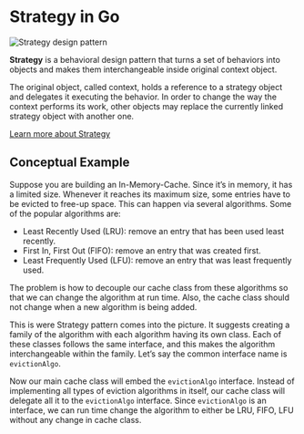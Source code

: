**Strategy** in Go
==================

![Strategy design pattern](https://refactoring.guru/images/patterns/content/strategy/strategy.png)

**Strategy** is a behavioral design pattern that turns a set of behaviors into objects and makes them interchangeable inside original context object.

The original object, called context, holds a reference to a strategy object and delegates it executing the behavior. In order to change the way the context performs its work, other objects may replace the currently linked strategy object with another one.

[Learn more about Strategy](https://refactoring.guru/design-patterns/strategy)

Conceptual Example
------------------

Suppose you are building an In-Memory-Cache. Since it’s in memory, it has a limited size. Whenever it reaches its maximum size, some entries have to be evicted to free-up space. This can happen via several algorithms. Some of the popular algorithms are:

*   Least Recently Used (LRU): remove an entry that has been used least recently.
*   First In, First Out (FIFO): remove an entry that was created first.
*   Least Frequently Used (LFU): remove an entry that was least frequently used.

The problem is how to decouple our cache class from these algorithms so that we can change the algorithm at run time. Also, the cache class should not change when a new algorithm is being added.

This is were Strategy pattern comes into the picture. It suggests creating a family of the algorithm with each algorithm having its own class. Each of these classes follows the same interface, and this makes the algorithm interchangeable within the family. Let’s say the common interface name is `evictionAlgo`.

Now our main cache class will embed the `evictionAlgo` interface. Instead of implementing all types of eviction algorithms in itself, our cache class will delegate all it to the `evictionAlgo` interface. Since `evictionAlgo` is an interface, we can run time change the algorithm to either be LRU, FIFO, LFU without any change in cache class.